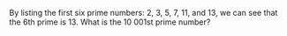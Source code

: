   By listing the first six prime numbers: 2, 3, 5, 7, 11, and 13, we can see that the 6th prime is 13.  What is the 10 001st prime number?    